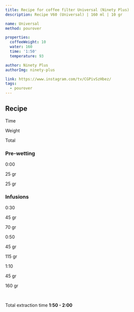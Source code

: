 ```yaml
---
title: Recipe for coffee filter Universal (Ninety Plus)
description: Recipe V60 (Universal) | 160 ml | 10 gr

name: Universal
method: pourover

properties:
  coffeeWeight: 10
  water: 160
  time: '1:50'
  temperature: 93

author: Ninety Plus
authorImg: ninety-plus

link: https://www.instagram.com/tv/CGPivSzHbez/
tags:
  - pourover
---
```


## Recipe


<div class="time-line">

Time

Weight

Total

</div>

### Pre-wetting

<div class="time-line">

0:00

25 gr

25 gr

</div>


### Infusions

<div class="time-line">

0:30

45 gr

70 gr

</div>

<div class="time-line">

0:50

45 gr

115 gr

</div>
<div class="time-line">

1:10

45 gr

160 gr

</div>
<br>

Total extraction time __1:50 - 2:00__

<br>

